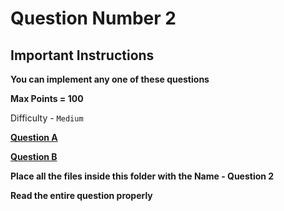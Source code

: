 # Question Number 2

## Important Instructions 


**You can implement any one of these questions**

**Max Points = 100**

Difficulty - ```Medium```

**[Question A](https://docs.google.com/document/d/161Q7uWh-sgCsFgLSe6Avkc9PsA6AAt4Ajcgng3jy7JA/edit?usp=sharing)**

**[Question B](https://docs.google.com/document/d/1_YE9wCfzZ6nx2Jw_N5nVtQ5VMLY2O73C23noc-L23DI/edit?usp=sharing)**

**Place all the files inside this folder with the Name - Question 2**

**Read the entire question properly**

